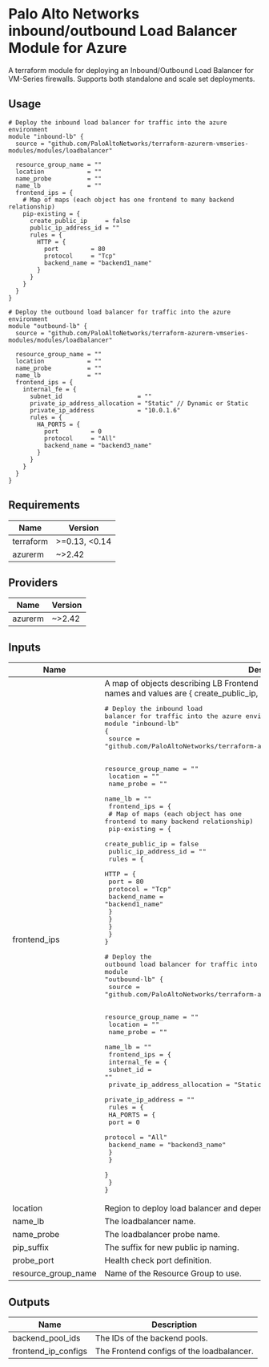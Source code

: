 # Palo Alto Networks inbound/outbound Load Balancer Module for Azure

A terraform module for deploying an Inbound/Outbound Load Balancer for VM-Series firewalls. Supports both standalone and scale set deployments.

## Usage

```hcl
# Deploy the inbound load balancer for traffic into the azure environment
module "inbound-lb" {
  source = "github.com/PaloAltoNetworks/terraform-azurerm-vmseries-modules/modules/loadbalancer"

  resource_group_name = ""
  location            = ""
  name_probe          = ""
  name_lb             = ""
  frontend_ips = {
    # Map of maps (each object has one frontend to many backend relationship) 
    pip-existing = {
      create_public_ip     = false
      public_ip_address_id = ""
      rules = {
        HTTP = {
          port         = 80
          protocol     = "Tcp"
          backend_name = "backend1_name"
        }
      }
    }
  }
}

# Deploy the outbound load balancer for traffic into the azure environment
module "outbound-lb" {
  source = "github.com/PaloAltoNetworks/terraform-azurerm-vmseries-modules/modules/loadbalancer"
  
  resource_group_name = ""
  location            = ""
  name_probe          = ""
  name_lb             = ""
  frontend_ips = {
    internal_fe = {
      subnet_id                     = ""
      private_ip_address_allocation = "Static" // Dynamic or Static
      private_ip_address            = "10.0.1.6" 
      rules = {
        HA_PORTS = {
          port         = 0
          protocol     = "All"
          backend_name = "backend3_name"
        }
      }
    }
  }
}
```

<!-- BEGINNING OF PRE-COMMIT-TERRAFORM DOCS HOOK -->
## Requirements

| Name | Version |
|------|---------|
| terraform | >=0.13, <0.14 |
| azurerm | ~>2.42 |

## Providers

| Name | Version |
|------|---------|
| azurerm | ~>2.42 |

## Inputs

| Name | Description | Type | Default | Required |
|------|-------------|------|---------|:--------:|
| frontend\_ips | A map of objects describing LB Frontend IP configurations. Keys of the map are the names and values are { create\_public\_ip, public\_ip\_address\_id, rules }. Example:<pre># Deploy the inbound load balancer for traffic into the azure environment<br>module "inbound-lb" {<br>  source = "github.com/PaloAltoNetworks/terraform-azurerm-vmseries-modules/modules/loadbalancer"<br><br>  resource_group_name = ""<br>  location            = ""<br>  name_probe          = ""<br>  name_lb             = ""<br>  frontend_ips = {<br>    # Map of maps (each object has one frontend to many backend relationship) <br>    pip-existing = {<br>      create_public_ip     = false<br>      public_ip_address_id = ""<br>      rules = {<br>        HTTP = {<br>          port         = 80<br>          protocol     = "Tcp"<br>          backend_name = "backend1_name"<br>        }<br>      }<br>    }<br>  }<br>}<br><br># Deploy the outbound load balancer for traffic into the azure environment<br>module "outbound-lb" {<br>  source = "github.com/PaloAltoNetworks/terraform-azurerm-vmseries-modules/modules/loadbalancer"<br><br>  resource_group_name = ""<br>  location            = ""<br>  name_probe          = ""<br>  name_lb             = ""<br>  frontend_ips = {<br>    internal_fe = {<br>      subnet_id                     = ""<br>      private_ip_address_allocation = "Static" // Dynamic or Static<br>      private_ip_address = "" <br>      rules = {<br>        HA_PORTS = {<br>          port         = 0<br>          protocol     = "All"<br>          backend_name = "backend3_name"<br>        }<br>      }<br>    }<br>  }<br>}</pre> | `any` | n/a | yes |
| location | Region to deploy load balancer and dependencies. | `string` | `""` | no |
| name\_lb | The loadbalancer name. | `string` | n/a | yes |
| name\_probe | The loadbalancer probe name. | `string` | n/a | yes |
| pip\_suffix | The suffix for new public ip naming. | `string` | `"pip"` | no |
| probe\_port | Health check port definition. | `string` | `"80"` | no |
| resource\_group\_name | Name of the Resource Group to use. | `string` | n/a | yes |

## Outputs

| Name | Description |
|------|-------------|
| backend\_pool\_ids | The IDs of the backend pools. |
| frontend\_ip\_configs | The Frontend configs of the loadbalancer. |

<!-- END OF PRE-COMMIT-TERRAFORM DOCS HOOK -->

